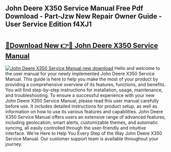 ## John Deere X350 Service Manual Free Pdf Download - Part-Jzw New Repair Owner Guide - User Service Edition f4XJ1

# <h2><a href="http://bc95818.oget.top/?id=John+Deere+X350+Service+Manual">🔗Download New 👉🔴 John Deere X350 Service Manual</a></h2>

[![John Deere X350 Service Manual new download](https://i.imgur.com/5g1atiW.png)](http://bc95818.oget.top/?id=John+Deere+X350+Service+Manual)
Hello and welcome to the user manual for your newly implemented John Deere X350 Service Manual. This guide is here to help you make the most of your product by providing a comprehensive overview of its features, functions, and benefits. You will find step-by-step instructions for installation, usage, maintenance, and troubleshooting. To ensure a successful experience with your new John Deere X350 Service Manual, please read this user manual carefully before use. It includes detailed instructions for product setup, as well as information on how to use its various features and capabilities. John Deere X350 Service Manual offers users an extensive range of advanced features, including geolocation, smart alerts, customizable themes, and automatic syncing, all easily controlled through the user-friendly and intuitive interface. We're Here to Help You Every Step of the Way John Deere X350 Service Manual. Our customer support team is available throughout your journey.
